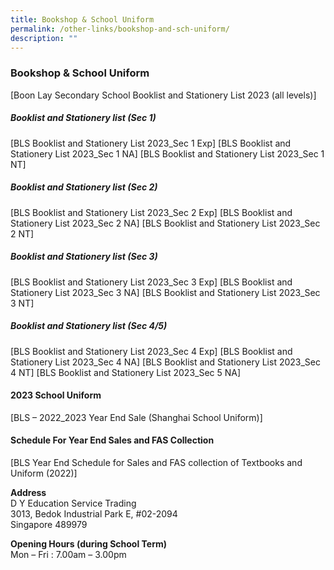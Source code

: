 ```yaml
---
title: Bookshop & School Uniform
permalink: /other-links/bookshop-and-sch-uniform/
description: ""
---
```

### **Bookshop & School Uniform**
[Boon Lay Secondary School Booklist and Stationery List 2023 (all levels)]

##### **Booklist and Stationery list (Sec 1)**
[BLS Booklist and Stationery List 2023_Sec 1 Exp]
[BLS Booklist and Stationery List 2023_Sec 1 NA]
[BLS Booklist and Stationery List 2023_Sec 1 NT]

##### **Booklist and Stationery list (Sec 2)**
[BLS Booklist and Stationery List 2023_Sec 2 Exp]
[BLS Booklist and Stationery List 2023_Sec 2 NA]
[BLS Booklist and Stationery List 2023_Sec 2 NT]

##### **Booklist and Stationery list (Sec 3)**
[BLS Booklist and Stationery List 2023_Sec 3 Exp]
[BLS Booklist and Stationery List 2023_Sec 3 NA]
[BLS Booklist and Stationery List 2023_Sec 3 NT]

##### **Booklist and Stationery list (Sec 4/5)**
[BLS Booklist and Stationery List 2023_Sec 4 Exp]
[BLS Booklist and Stationery List 2023_Sec 4 NA]
[BLS Booklist and Stationery List 2023_Sec 4 NT]
[BLS Booklist and Stationery List 2023_Sec 5 NA]

#### **2023 School Uniform**
[BLS – 2022_2023 Year End Sale (Shanghai School Uniform)]

#### **Schedule For Year End Sales and FAS Collection**
[BLS Year End Schedule for Sales and FAS collection of Textbooks and Uniform (2022)]

**Address**<br>
D Y Education Service Trading<br>
3013, Bedok Industrial Park E, #02-2094<br>
Singapore 489979

**Opening Hours (during School Term)**<br>
Mon – Fri : 7.00am – 3.00pm

